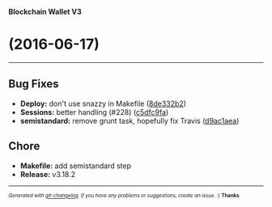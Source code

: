 __Blockchain Wallet V3__

#   (2016-06-17)



---

## Bug Fixes

- **Deploy:** don't use snazzy in Makefile
  ([8de332b2](https://github.com/blockchain/My-Wallet-V3/commit/8de332b2ec641b3e7fe9158ed713efc57cad5f13))
- **Sessions:** better handling (#228)
  ([c5dfc9fa](https://github.com/blockchain/My-Wallet-V3/commit/c5dfc9fa8918be0dccf4db7e71486b76f236f119))
- **semistandard:** remove grunt task, hopefully fix Travis
  ([d9ac1aea](https://github.com/blockchain/My-Wallet-V3/commit/d9ac1aeab0cdd7758ea551cb60dd754debadddec))


## Chore

- **Makefile:** add semistandard step
- **Release:** v3.18.2



---
<sub><sup>*Generated with [git-changelog](https://github.com/rafinskipg/git-changelog). If you have any problems or suggestions, create an issue.* :) **Thanks** </sub></sup>